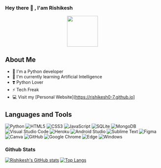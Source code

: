 ### Hey there 👋 , I'am Rishikesh
<div id="header" align="center">
  <img src="https://media0.giphy.com/media/CuuSHzuc0O166MRfjt/200w.webp" width="100" />
</div>



## About Me 

- 📙 I'm a Python developer 
- 🌱 I'm currently learning Artificial Intelligence 
- ❣️ Python Lover
- ⚡️ Tech Freak
- 💻 Visit my [Personal Website](https://rishikesh0-7.github.io]


## Languages and Tools
![Python](https://img.shields.io/badge/python-3670A0?style=for-the-badge&logo=python&logoColor=ffdd54) ![HTML5](https://img.shields.io/badge/html5-%23E34F26.svg?style=for-the-badge&logo=html5&logoColor=white) ![CSS3](https://img.shields.io/badge/css3-%231572B6.svg?style=for-the-badge&logo=css3&logoColor=white) ![JavaScript](https://img.shields.io/badge/javascript-%23323330.svg?style=for-the-badge&logo=javascript&logoColor=%23F7DF1E) ![SQLite](https://img.shields.io/badge/sqlite-%2307405e.svg?style=for-the-badge&logo=sqlite&logoColor=white) ![MongoDB](https://img.shields.io/badge/MongoDB-%234ea94b.svg?style=for-the-badge&logo=mongodb&logoColor=white) ![Visual Studio Code](https://img.shields.io/badge/Visual%20Studio%20Code-0078d7.svg?style=for-the-badge&logo=visual-studio-code&logoColor=white) ![Heroku](https://img.shields.io/badge/heroku-%23430098.svg?style=for-the-badge&logo=heroku&logoColor=white) 	![Android Studio](https://img.shields.io/badge/Android%20Studio-3DDC84.svg?style=for-the-badge&logo=android-studio&logoColor=white) ![Sublime Text](https://img.shields.io/badge/sublime_text-%23575757.svg?style=for-the-badge&logo=sublime-text&logoColor=important) ![Figma](https://img.shields.io/badge/figma-%23F24E1E.svg?style=for-the-badge&logo=figma&logoColor=white) ![Canva](https://img.shields.io/badge/Canva-%2300C4CC.svg?style=for-the-badge&logo=Canva&logoColor=white) ![GitHub](https://img.shields.io/badge/github-%23121011.svg?style=for-the-badge&logo=github&logoColor=white) ![Google Chrome](https://img.shields.io/badge/Google%20Chrome-4285F4?style=for-the-badge&logo=GoogleChrome&logoColor=white) ![Edge](https://img.shields.io/badge/Edge-0078D7?style=for-the-badge&logo=Microsoft-edge&logoColor=white) ![Windows](https://img.shields.io/badge/Windows-0078D6?style=for-the-badge&logo=windows&logoColor=white)


### Github Stats
[![Rishikesh's GitHub stats](https://github-readme-stats.vercel.app/api?username=rishikesh0-7&theme=dracula)](https://github.com/rishikesh/github-readme-stats)
[![Top Langs](https://github-readme-stats.vercel.app/api/top-langs/?username=rishikesh0-7&layout=compact&theme=dracula)](https://github.com/rishikesh/github-readme-stats)



<!--
**Rishikesh0-7/Rishikesh0-7** is a ✨ _special_ ✨ repository because its `README.md` (this file) appears on your GitHub profile.

Here are some ideas to get you started:

- 🔭 I’m currently working on [A discord bot](https://dsc.gg/xtreme-bot)
- 🌱 I’m currently learning Top Secret..
- 👯 I’m looking to collaborate on nothing 
- 💬 Ask me about python stuffs
- 📫 How to reach me: You can't 😏
- 😄 Pronouns: He/Him
- ⚡ Fun fact: Ummmmmm, -->

